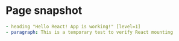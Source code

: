 # Page snapshot

```yaml
- heading "Hello React! App is working!" [level=1]
- paragraph: This is a temporary test to verify React mounting
```